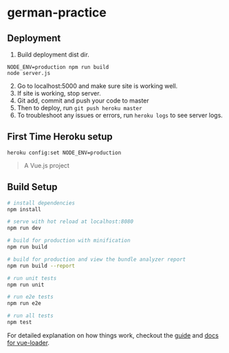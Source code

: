 # german-practice

## Deployment
1. Build deployment dist dir.
```
NODE_ENV=production npm run build
node server.js
```
2. Go to localhost:5000 and make sure site is working well.
3. If site is working, stop server.
4. Git add, commit and push your code to master
5. Then to deploy, run `git push heroku master`
6. To troubleshoot any issues or errors, run `heroku logs` to see server logs.

## First Time Heroku setup
`heroku config:set NODE_ENV=production`

> A Vue.js project

## Build Setup

``` bash
# install dependencies
npm install

# serve with hot reload at localhost:8080
npm run dev

# build for production with minification
npm run build

# build for production and view the bundle analyzer report
npm run build --report

# run unit tests
npm run unit

# run e2e tests
npm run e2e

# run all tests
npm test
```

For detailed explanation on how things work, checkout the [guide](http://vuejs-templates.github.io/webpack/) and [docs for vue-loader](http://vuejs.github.io/vue-loader).
